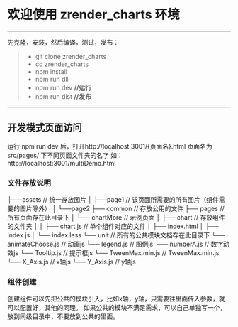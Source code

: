 # 欢迎使用 zrender_charts 环境

------

先克隆，安装，然后编译，测试，发布：

> * git clone zrender_charts
> * cd zrender_charts
> * npm install
> * npm run dll
> * npm run dev    **//运行**
> * npm run dist   **//发布**

------

## 开发模式页面访问

运行 npm run dev 后，打开http://localhost:3001/{页面名}.html 页面名为 src/pages/ 下不同页面文件夹的名字 如：http://localhost:3001/multiDemo.html

### **文件存放说明**

├── assets // 统一存放图片
│   ├──page1 // 该页面所需要的所有图片（组件需要的图片除外）
│   └──page2
├── common // 存放公用的文件
├── pages // 所有页面存在此目录下
│   └── chartMore // 示例页面
│      ├── chart // 存放组件的文件夹
│      │   ├── chart.js // 单个组件对应的文件
│      ├── index.html
│      ├── index.js
│      └── index.less
└── unit // 所有的公共模块文档存在此目录下
    └── animateChoose.js // 动画js
    └── legend.js // 图例js
    └── numberA.js // 数字动效js
    └── Tooltip.js // 提示框js
    └── TweenMax.min.js // TweenMax.min.js
    └── X_Axis.js // x轴js
    └── Y_Axis.js // y轴js


### **组件创建**
创建组件可以先把公共的模块引入，比如x轴，y轴，只需要往里面传入参数，就可以配置好，其他的同理。
如果公共的模块不满足需求，可以自己单独写一个，放到同级目录中，不要放到公共的里面。

